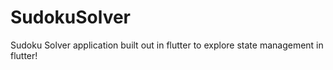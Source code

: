 # SudokuSolver
Sudoku Solver application built out in flutter to explore state management in flutter!
